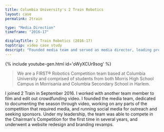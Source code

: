 ```yaml
---
title: Columbia University's 2 Train Robotics
layout: case
permalink: 2train

type: "Media Direction"
timeframe: "2016-17"

displayTitle: 2 Train Robotics (2016-17)
topStrip: video case study
descript: "Founded media team and served as media director, leading production of several videos and revamping of branding and social media/website."
---
```


{% include youtube-gen.html id='oWyXCUr9sog' %}

> We are a FIRST® Robotics Competition team based at Columbia University and comprised of students from both Morris High School Campus in Morrisania and Columbia Secondary School in Harlem.

I joined 2 Train in September 2016. I worked with another team member to film and edit out crowdfunding video. I founded the media team, dedicated to documenting the season through video, working on any parts of the competition that required media, and running social media for outreach and seeking sponsors. Under my leadership, the team was able to compete in the Chairman's Competition for the first time in several years, and underwent a website redesign and branding revamps.
